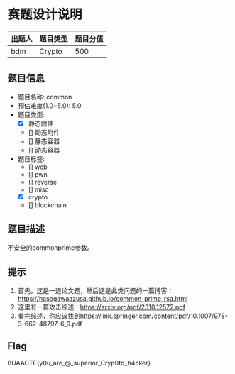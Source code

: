 # 赛题设计说明

| 出题人 | 题目类型 | 题目分值 |
| :----- | :------- | :------- |
| bdm    | Crypto   | 500      |

## 题目信息

- 题目名称: common
- 预估难度(1.0~5.0): 5.0
- 题目类型:
  - [x] 静态附件
  - [] 动态附件
  - [] 静态容器
  - [] 动态容器
- 题目标签:
  - [] web
  - [] pwn
  - [] reverse
  - [] misc
  - [x] crypto
  - [] blockchain

## 题目描述

不安全的commonprime参数。

## 提示

1. 首先，这是一道论文题，然后这是此类问题的一篇博客：https://hasegawaazusa.github.io/common-prime-rsa.html
2. 这里有一篇攻击综述：https://arxiv.org/pdf/2310.12572.pdf
3. 看完综述，你应该找到https://link.springer.com/content/pdf/10.1007/978-3-662-48797-6_9.pdf

## Flag

BUAACTF{y0u_are_@_superior_Cryp0to_h4cker}
